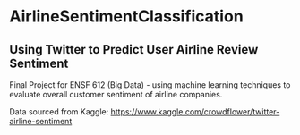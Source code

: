 # AirlineSentimentClassification

## Using Twitter to Predict User Airline Review Sentiment
Final Project for ENSF 612 (Big Data) - using machine learning techniques to evaluate overall customer sentiment of airline companies. 

Data sourced from Kaggle: https://www.kaggle.com/crowdflower/twitter-airline-sentiment

